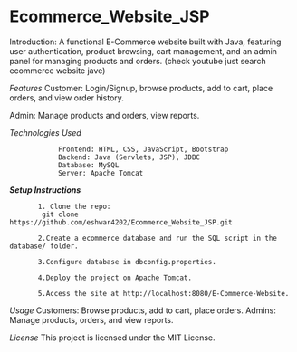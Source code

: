 # Ecommerce_Website_JSP
Introduction: 
        A functional E-Commerce website built with Java, featuring user authentication, product browsing, cart management, and an admin panel for managing products and orders. (check youtube just search ecommerce website jave)

*Features*
  Customer:
          Login/Signup, browse products, add to cart, place orders, and view order history.


  Admin:
          Manage products and orders, view reports.
          
*Technologies Used*
                          
                Frontend: HTML, CSS, JavaScript, Bootstrap
                Backend: Java (Servlets, JSP), JDBC
                Database: MySQL
                Server: Apache Tomcat


***Setup Instructions***
           
           1. Clone the repo:
            git clone https://github.com/eshwar4202/Ecommerce_Website_JSP.git
      
           2.Create a ecommerce database and run the SQL script in the database/ folder.
   
           3.Configure database in dbconfig.properties.
   
           4.Deploy the project on Apache Tomcat.
   
           5.Access the site at http://localhost:8080/E-Commerce-Website.

*Usage*
Customers: Browse products, add to cart, place orders.
Admins: Manage products, orders, and view reports.

*License*
This project is licensed under the MIT License.
